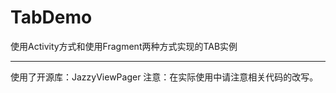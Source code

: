 # TabDemo
使用Activity方式和使用Fragment两种方式实现的TAB实例

----------------------------------------

使用了开源库：JazzyViewPager
注意：在实际使用中请注意相关代码的改写。
